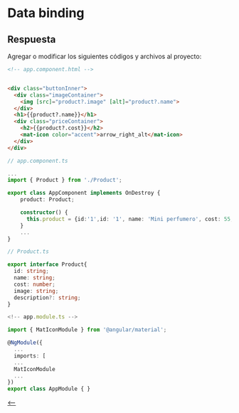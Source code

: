 # Data binding

## Respuesta

Agregar o modificar los siguientes códigos y archivos al proyecto:

```html
<!-- app.component.html -->


<div class="buttonInner">
  <div class="imageContainer">
    <img [src]="product?.image" [alt]="product?.name">
  </div>
  <h1>{{product?.name}}</h1>
  <div class="priceContainer">
    <h2>{{product?.cost}}</h2>
    <mat-icon color="accent">arrow_right_alt</mat-icon>
  </div>
</div>
```

```ts
// app.component.ts

...
import { Product } from './Product';

export class AppComponent implements OnDestroy {
    product: Product;

    constructor() {
      this.product = {id:'1',id: '1', name: 'Mini perfumero', cost: 55, image: 'assets/products/prod1.jpg'};
    }
    ...
}
```

```ts
// Product.ts

export interface Product{
  id: string;
  name: string;
  cost: number;
  image: string;
  description?: string;
}
```

```ts
<!-- app.module.ts -->

import { MatIconModule } from '@angular/material';

@NgModule({
  ...
  imports: [
  ...
  MatIconModule
  ...
})
export class AppModule { }
```

[<--](../data-binding.md)
